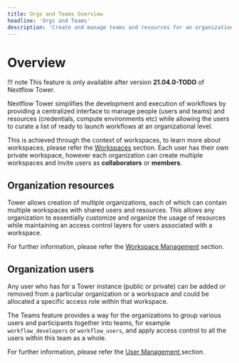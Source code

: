 ```yaml
---
title: Orgs and Teams Overview
headline: 'Orgs and Teams'
description: 'Create and manage teams and resources for an organization.'
---
```


# Overview

!!! note 
    This feature is only available after version **21.04.0-TODO** of Nextflow Tower.

Nextflow Tower simplifies the development and execution of workflows by providing a centralized interface to manage people (users and teams) and resources (credentials, compute environments etc) while allowing the users to curate a list of ready to launch workflows at an organizational level. 

This is achieved through the context of workspaces, to learn more about workspaces, please refer the [Workspaces](/getting-started/workspaces/) section. Each user has their own private workspace, however each organization can create multiple workspaces and invite users as **collaborators** or **members**.

## Organization resources

Tower allows creation of multiple organizations, each of which can contain multiple workspaces with shared users and resources. This allows any organization to essentially customize and organize the usage of resources while maintaining an access control layers for users associated with a workspace.

For further information, please refer the [Workspace Management](/orgs-and-teams/workspace-management/) section.

## Organization users

Any user who has for a Tower instance (public or private) can be added or removed from a particular organization or a workspace and could be allocated a specific access role within that workspace. 

The Teams feature provides a way for the organizations to group various users and participants together into teams, for example `workflow_developers` or `workflow_users`, and apply access control to all the users within this team as a whole.

For further information, please refer the [User Management ](/orgs-and-teams/user-management/) section.
